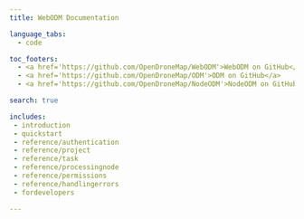 ```yaml
---
title: WebODM Documentation

language_tabs:
  - code

toc_footers:
  - <a href='https://github.com/OpenDroneMap/WebODM'>WebODM on GitHub</a>
  - <a href='https://github.com/OpenDroneMap/ODM'>ODM on GitHub</a>
  - <a href='https://github.com/OpenDroneMap/NodeODM'>NodeODM on GitHub</a>

search: true

includes:
 - introduction
 - quickstart
 - reference/authentication
 - reference/project
 - reference/task
 - reference/processingnode
 - reference/permissions
 - reference/handlingerrors
 - fordevelopers

---
```

